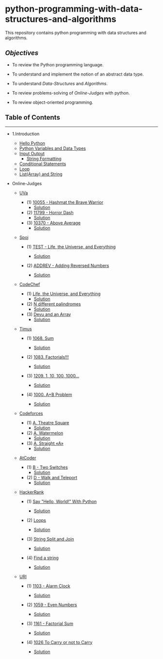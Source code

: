 # python-programming-with-data-structures-and-algorithms
This repository contains python programming with data structures and algorithms.

## *Objectives*

- To review the Python programming language.

- To understand and implement the notion of an abstract data type.

- To understand *Data-Structures* and *Algorithms*.

- To review problems-solving of *Online-Judges*  with python.

- To review object-oriented programming. 

## Table of Contents
 -----
 
- 1.Introduction
  
    - [Hello Python](https://github.com/rezwanulhaquerezwan/python-programming-with-data-structures-and-algorithms/blob/master/Hello%20Python.py)
    - [Python Variables and Data Types](https://github.com/rezwanulhaquerezwan/python-programming-with-data-structures-and-algorithms/blob/master/Python%20Variables%20and%20Data%20Types.py)
    - [Input Output](https://github.com/rezwanulhaquerezwan/python-programming-with-data-structures-and-algorithms/blob/master/Input%20Output.py)
        - [String Formatting](https://github.com/rezwanulhaquerezwan/python-programming-with-data-structures-and-algorithms/blob/master/String%20Formatting.py)
    - [Conditional Statements](https://github.com/rezwanulhaquerezwan/python-programming-with-data-structures-and-algorithms/blob/master/Conditional%20Statements.py) 
    - [Loop](https://github.com/rezwanulhaquerezwan/python-programming-with-data-structures-and-algorithms/blob/master/Loop.py)
    - [List(Array) and String](https://github.com/rezwanulhaquerezwan/python-programming-with-data-structures-and-algorithms/blob/master/List(Array)%20and%20String.py)
    
     
    
    
- Online-Judges 
   
   - [UVa](https://uva.onlinejudge.org/)
        - (1) [10055 - Hashmat the Brave Warrior ](http://uhunt.onlinejudge.org/id/760709)
             - [Solution](https://github.com/rezwanulhaquerezwan/python-programming-with-data-structures-and-algorithms/blob/master/UVa/10055%20Hashmat%20the%20Brave%20Warrior.py)
        - (2) [11799 - Horror Dash](https://uva.onlinejudge.org/index.php?option=com_onlinejudge&Itemid=8&category=24&page=show_problem&problem=2899)
             - [Solution](https://github.com/rezwanulhaquerezwan/python-programming-with-data-structures-and-algorithms/blob/master/UVa/11799%20-%20Horror%20Dash.py)
        - (3) [10370 - Above Average](https://uva.onlinejudge.org/index.php?option=com_onlinejudge&Itemid=8&category=24&page=show_problem&problem=1311)
             - [Solution](https://github.com/rezwanulhaquerezwan/python-programming-with-data-structures-and-algorithms/blob/master/UVa/10370%20-%20Above%20Average.py)
             
             
   
   - [Spoj](http://www.spoj.com/)
        - (1) [TEST - Life, the Universe, and Everything](http://www.spoj.com/problems/TEST/)
             - [Solution](https://github.com/rezwanulhaquerezwan/python-programming-with-data-structures-and-algorithms/blob/master/Spoj/TEST%20-%20Life%2C%20the%20Universe%2C%20and%20Everythin.py)
             
        - (2) [ADDREV - Adding Reversed Numbers](http://www.spoj.com/problems/ADDREV/)
            - [Solution](https://github.com/rezwanulhaquerezwan/python-programming-with-data-structures-and-algorithms/blob/master/Spoj/ADDREV%20-%20Adding%20Reversed%20Numbers.py)
   
   
   
   
   
   - [CodeChef](https://www.codechef.com/)
        - (1) [Life, the Universe, and Everything](https://www.codechef.com/problems/TEST)
            - [Solution](https://github.com/rezwanulhaquerezwan/python-programming-with-data-structures-and-algorithms/blob/master/CodeChef/Life%2C%20the%20Universe%2C%20and%20Everything.py)
        - (2) [N different palindromes](https://www.codechef.com/SNCKPA16/problems/NDIFFPAL)
            - [Solution](https://github.com/rezwanulhaquerezwan/python-programming-with-data-structures-and-algorithms/blob/master/CodeChef/N%20different%20palindromes.py)
        - (3) [Devu and an Array](https://www.codechef.com/problems/DEVARRAY)
            - [Solution](https://github.com/rezwanulhaquerezwan/python-programming-with-data-structures-and-algorithms/blob/master/CodeChef/Devu%20and%20an%20Array.py)
            
            
            
            
   
   - [Timus]()
        - (1) [1068. Sum](https://timus.spatarel.ro/problem.aspx%3Fspace=1&num=1068)
            - [Solution](https://github.com/rezwanulhaquerezwan/python-programming-with-data-structures-and-algorithms/blob/master/Timus/1068.%20Sum.py)
            
        - (2) [1083. Factorials!!!](https://timus.spatarel.ro/problem.aspx%3Fspace=1&num=1083)
            - [Solution](https://github.com/rezwanulhaquerezwan/python-programming-with-data-structures-and-algorithms/blob/master/Timus/1083.%20Factorials!!!.py)
            
        - (3) [1209. 1, 10, 100, 1000...](https://timus.spatarel.ro/problem.aspx%3Fspace=1&num=1209)
            - [Solution](https://github.com/rezwanulhaquerezwan/python-programming-with-data-structures-and-algorithms/blob/master/Timus/1209.%201%2C%2010%2C%20100%2C%201000....py)
        - (4) [1000. A+B Problem](http://acm.timus.ru/problem.aspx?space=1&num=1000)
            - [Solution](https://github.com/rezwanulhaquerezwan/python-programming-with-data-structures-and-algorithms/blob/master/Timus/1000.%20A%2BB%20Problem.py)
   
   
   
   
   

   - [Codeforces](http://codeforces.com/)
        - (1) [A. Theatre Square](http://codeforces.com/problemset/problem/1/A)
            - [Solution](https://github.com/rezwanulhaquerezwan/python-programming-with-data-structures-and-algorithms/blob/master/Codeforces/A.%20Theatre%20Square.py)
        - (2) [A. Watermelon](http://codeforces.com/problemset/problem/4/A)
            - [Solution](https://github.com/rezwanulhaquerezwan/python-programming-with-data-structures-and-algorithms/blob/master/Codeforces/A.%20Watermelon.py)
        - (3) [A. Straight «A»](http://codeforces.com/contest/810/problem/A)
            - [Solution](https://github.com/rezwanulhaquerezwan/python-programming-with-data-structures-and-algorithms/blob/master/Codeforces/A.%20Straight%20%C2%ABA%C2%BB.py)
            
    
    
    
    
    - [AtCoder](http://atcoder.jp/)
        - (1) [B - Two Switches](http://abc070.contest.atcoder.jp/tasks/abc070_b)
            - [Solution](https://github.com/rezwanulhaquerezwan/python-programming-with-data-structures-and-algorithms/blob/master/AtCoder/B%20-%20Two%20Switches.py)
        - (2) [D - Walk and Teleport](http://abc052.contest.atcoder.jp/tasks/arc067_b)
            - [Solution](https://github.com/rezwanulhaquerezwan/python-programming-with-data-structures-and-algorithms/blob/master/AtCoder/D%20-%20Walk%20and%20Teleport.py)
            
     
     
     
     

    - [HackerRank](https://www.hackerrank.com/dashboard)
        - (1) [Say "Hello, World!" With Python](https://www.hackerrank.com/challenges/py-hello-world)
           - [Solution](https://github.com/rezwanulhaquerezwan/python-programming-with-data-structures-and-algorithms/blob/master/HackerRank/Say%20%22Hello%2C%20World!%22%20With%20Python.py)
           
        - (2) [Loops](https://www.hackerrank.com/challenges/python-loops/problem)
           - [Solution](https://github.com/rezwanulhaquerezwan/python-programming-with-data-structures-and-algorithms/blob/master/HackerRank/Loops.py)
        - (3) [String Split and Join](https://www.hackerrank.com/challenges/python-string-split-and-join/problem)
           - [Solution](https://github.com/rezwanulhaquerezwan/python-programming-with-data-structures-and-algorithms/blob/master/HackerRank/String%20Split%20and%20Join.py)
        - (4) [Find a string](https://www.hackerrank.com/challenges/find-a-string/problem)
           - [Solution](https://github.com/rezwanulhaquerezwan/python-programming-with-data-structures-and-algorithms/blob/master/HackerRank/Find%20a%20string.py)

    
    
    
    
    
    - [URI](https://www.urionlinejudge.com.br/judge/en) 
       - (1) [1103 - Alarm Clock](https://www.urionlinejudge.com.br/judge/en/problems/view/1103)
           - [Solution](https://github.com/rezwanulhaquerezwan/python-programming-with-data-structures-and-algorithms/blob/master/URI/1103%20-%20Alarm%20Clock.py)
           
       - (2) [1059 - Even Numbers](https://www.urionlinejudge.com.br/judge/en/problems/view/1059)
           - [Solution](https://github.com/rezwanulhaquerezwan/python-programming-with-data-structures-and-algorithms/blob/master/URI/1059%20Even%20Numbers.py)
           
       - (3) [1161 - Factorial Sum](https://www.urionlinejudge.com.br/judge/en/problems/view/1161)
           - [Solution](https://github.com/rezwanulhaquerezwan/python-programming-with-data-structures-and-algorithms/blob/master/URI/1161%20Factorial%20Sum.py)
           
        - (4) [1026 To Carry or not to Carry](https://www.urionlinejudge.com.br/judge/en/problems/view/1026)
            - [Solution](https://github.com/rezwanulhaquerezwan/python-programming-with-data-structures-and-algorithms/blob/master/URI/1026%20-%20To%20Carry%20or%20not%20to%20Carry.py)
            
            
            
